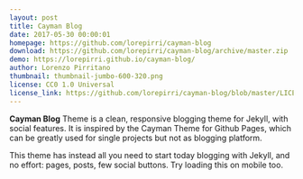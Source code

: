 ```yaml
---
layout: post
title: Cayman Blog
date: 2017-05-30 00:00:01
homepage: https://github.com/lorepirri/cayman-blog
download: https://github.com/lorepirri/cayman-blog/archive/master.zip
demo: https://lorepirri.github.io/cayman-blog/
author: Lorenzo Pirritano
thumbnail: thumbnail-jumbo-600-320.png
license: CC0 1.0 Universal
license_link: https://github.com/lorepirri/cayman-blog/blob/master/LICENSE
---
```


**Cayman Blog** Theme is a clean, responsive blogging theme for Jekyll, with social features. It is inspired by the Cayman Theme for Github Pages, which can be greatly used for single projects but not as blogging platform.

This theme has instead all you need to start today blogging with Jekyll, and no effort: pages, posts, few social buttons. Try loading this on mobile too.
